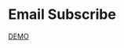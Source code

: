 # Email Subscribe

[DEMO](https://ferhatkplnn.github.io/tailwind-examples/email-subscribe/index.html)
